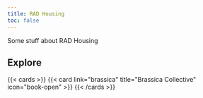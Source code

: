 ```yaml
---
title: RAD Housing
toc: false
---
```


Some stuff about RAD Housing


## Explore

{{< cards >}}
  {{< card link="brassica" title="Brassica Collective" icon="book-open" >}}
{{< /cards >}}